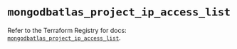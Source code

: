 # `mongodbatlas_project_ip_access_list`

Refer to the Terraform Registry for docs: [`mongodbatlas_project_ip_access_list`](https://registry.terraform.io/providers/mongodb/mongodbatlas/1.17.6/docs/resources/project_ip_access_list).
